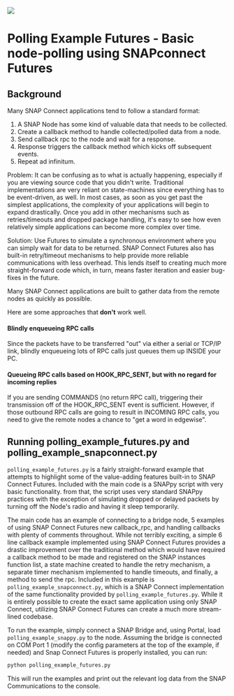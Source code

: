 [![](https://cloud.githubusercontent.com/assets/1317406/12406044/32cd9916-be0f-11e5-9b18-1547f284f878.png)](http://www.synapse-wireless.com/)

# Polling Example Futures - Basic node-polling using SNAPconnect Futures

## Background

Many SNAP Connect applications tend to follow a standard format:

1. A SNAP Node has some kind of valuable data that needs to be collected. 
1. Create a callback method to handle collected/polled data from a node.
1. Send callback rpc to the node and wait for a response.
1. Response triggers the callback method which kicks off subsequent events.
1. Repeat ad infinitum.

Problem: It can be confusing as to what is actually happening, especially if you 
are viewing source code that you didn't write.  Traditional implementations are
very reliant on state-machines since everything has to be event-driven, as well.
In most cases, as soon as you get past the simplest applications, the complexity 
of your applications will begin to expand drastically.  Once you add in other
mechanisms such as retries/timeouts and dropped package handling, it's easy to 
see how even relatively simple applications can become more complex over time.

Solution: Use Futures to simulate a synchronous environment where you can 
simply wait for data to be returned.  SNAP Connect Futures also has built-in 
retry/timeout mechanisms to help provide more reliable communications with less 
overhead. This lends itself to creating much more straight-forward code which, 
in turn, means faster iteration and easier bug-fixes in the future.

Many SNAP Connect applications are built to gather data from the remote nodes as quickly
as possible.

Here are some approaches that **don't** work well.

#### Blindly enqueueing RPC calls

Since the packets have to be transferred "out" via either a serial or TCP/IP link,
blindly enqueueing lots of RPC calls just queues them up INSIDE your PC.

#### Queueing RPC calls based on HOOK_RPC_SENT, but with no regard for incoming replies

If you are sending COMMANDS (no return RPC call), triggering their transmission off
of the HOOK_RPC_SENT event is sufficient. However, if those outbound RPC calls are
going to result in INCOMING RPC calls, you need to give the remote nodes a chance to 
"get a word in edgewise".


## Running polling_example_futures.py and polling_example_snapconnect.py
 
`polling_example_futures.py` is a fairly straight-forward example that attempts
to highlight some of the value-adding features built-in to SNAP Connect Futures.
Included with the main code is a SNAPpy script with very basic functionality.
from that, the script uses very standard SNAPpy practices with the exception of 
simulating dropped or delayed packets by turning off the Node's radio and having
it sleep temporarily.

The main code has an example of connecting to a bridge node, 5 examples of
using SNAP Connect Futures new callback_rpc, and handling callbacks with plenty
of comments throughout.  While not terribly exciting, a simple 6 line callback 
example implemented using SNAP Connect Futures provides a drastic improvement 
over the traditional method which would have required a callback method to be 
made and registered on the SNAP instances function list, a state machine 
created to handle the retry mechanism, a separate timer mechanism implemented 
to handle timeouts, and finally, a method to send the rpc.  Included in this
example is `polling_example_snapconnect.py`, which is a SNAP Connect
implementation of the same functionality provided by `polling_example_futures.py`.
While it is entirely possible to create the exact same application using only
SNAP Connect, utilizing SNAP Connect Futures can create a much more stream-lined
codebase.

To run the example, simply connect a SNAP Bridge and, using Portal, load 
`polling_example_snappy.py` to the node. Assuming the bridge is connected 
on COM Port 1 (modify the config parameters at the top of the example, if needed)
and Snap Connect Futures is properly installed, you can run:

```bash
python polling_example_futures.py 
```

This will run the examples and print out the relevant log data from the SNAP 
Communications to the console.

